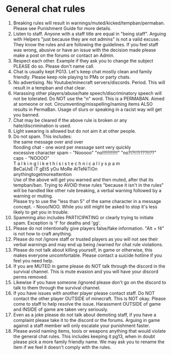 
# General chat rules

1. Breaking rules will result in warnings/muted/kicked/tempban/permaban. Please see Punishment Guide for more details.
2. Listen to staff. Anyone with a staff title are equal in "being staff". Arguing with Helpers "just because they are not admins" is not a valid excuse. They know the rules and are following the guidelines. If you feel staff was wrong, abusive or have an issue with the decision made please make a post on the forums or contact an Admin.
3. Respect each other. Example if they ask you to change the subject PLEASE do so. Please don't name call.
4. Chat is usually kept PG13. Let's keep chat mostly clean and family friendly. Please keep role playing to PMs or party chats. 
5. No advertising. No Youtube/minecraft servers/discords. Period. This will result in a tempban and chat clear.
6. Harassing other players/abuse/hate speech/discriminatory speech will not be tolerated. Do NOT use the "n" word. This is a PERMABAN. Aimed at someone or not. Circumventing/misspelling/naming items ALSO results in PermaBan. Usage of slurs or speaking in a racist way will get you banned.
7. Chat may be cleared if the above rule is broken or any hate/discrimination is used. 
8. Light swearing is allowed but do not aim it at other people.
9. Do not spam. This includes:<br>
the same message over and over<br>
flooding chat - one word per message sent very quickly<br>
excessive character spam - "Nooooo" "no!!!!!!!!!!!!" "no?!?!!?!???!!??"<br>
caps - "NOOOO"<br>
T a l k i n g  l i k e  t h i s  i s  t e c h n i c a l l y  s p a m<br>
BeCaUsE iT gEtS yOu MoRe AtTeNiTiOn<br>
anythingtogetmoreattention<br>
Use of the above will get you warned and then muted, after that its tempban/ban. Trying to AVOID these rules "because it isn't in the rules" will be handled like other rule breaking, a verbal warning followed by a warning or muting.<br>
Please try to use the "less than 5" of the same character in a message concept. - Nooo/NOO. 
While you still might be asked to stop it's less likely to get you in trouble.
10. Spamming also includes PARTICIPATING or clearly trying to initiate spam. Exception is 'f' for deaths and 'gg'.
11. Please do not intentionally give players false/fake information. "Alt + f4" is not how to craft anything. 
12. Please do not /ignore staff or trusted players as you will not see their verbal warnings and may end up being /warned for chat rule violations.
13. Please do not talk about killing yourself, in game or otherwise, this makes everyone uncomfortable. Please contact a suicide hotline if you feel you need help. 
14. If you are MUTED in game please do NOT talk through the discord in the survival channel. This is mute evasion and you will have your discord perms removed. 
15. Likewise if you have someone /ignored please don't go on the discord to talk to them through the survival channel.
16. If you have issues with another player please contact staff. Do NOT contact the other player OUTSIDE of minecraft. This is NOT okay. Please come to staff to help resolve the issue. Harassment OUTSIDE of game and INSIDE of game are taken very seriously. 
17. Even as a joke please do not talk about demoting staff, if you have a complaint please take it to the discord or the forums. Arguing in game against a staff member will only escalate your punishment faster. 
18. Please avoid naming items, tools or weapons anything that would violate the general chat rules. This includes keeping it pg13, when in doubt please pick a more family friendly name. We may ask you to rename the item if we feel it doesn't comply with the rules. 
